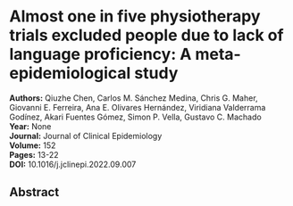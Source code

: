 # Almost one in five physiotherapy trials excluded people due to lack of language proficiency: A meta-epidemiological study

**Authors:** Qiuzhe Chen, Carlos M. Sánchez Medina, Chris G. Maher, Giovanni E. Ferreira, Ana E. Olivares Hernández, Viridiana Valderrama Godínez, Akari Fuentes Gómez, Simon P. Vella, Gustavo C. Machado  
**Year:** None  
**Journal:** Journal of Clinical Epidemiology  
**Volume:** 152  
**Pages:** 13-22  
**DOI:** 10.1016/j.jclinepi.2022.09.007  

## Abstract


